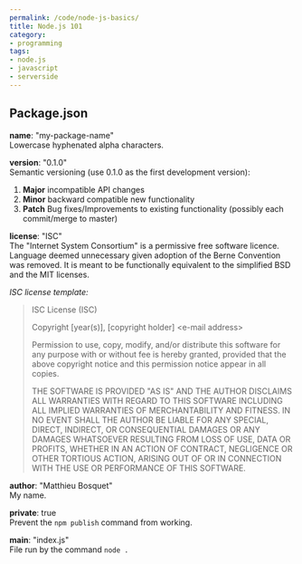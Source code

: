 ```yaml
---
permalink: /code/node-js-basics/
title: Node.js 101
category:
- programming
tags:
- node.js
- javascript
- serverside
---
```


## Package.json

**name**: "my-package-name"  
Lowercase hyphenated alpha characters.

**version**: "0.1.0"  
Semantic versioning (use 0.1.0 as the first development version):
1. **Major** incompatible API changes
2. **Minor** backward compatible new functionality
3. **Patch** Bug fixes/Improvements to existing functionality (possibly each commit/merge to master)

**license**: "ISC"  
The "Internet System Consortium" is a permissive free software licence.
Language deemed unnecessary given adoption of the Berne Convention was removed.
It is meant to be functionally equivalent to the simplified BSD and the MIT licenses.

*ISC license template:*
> ISC License (ISC)
>
> Copyright [year(s)], [copyright holder] \<e-mail address>
>
> Permission to use, copy, modify, and/or distribute this software for any purpose with or without fee is hereby granted, provided that the above copyright notice and this permission notice appear in all copies.
>
>THE SOFTWARE IS PROVIDED "AS IS" AND THE AUTHOR DISCLAIMS ALL WARRANTIES WITH REGARD TO THIS SOFTWARE INCLUDING ALL IMPLIED WARRANTIES OF MERCHANTABILITY AND FITNESS. IN NO EVENT SHALL THE AUTHOR BE LIABLE FOR ANY SPECIAL, DIRECT, INDIRECT, OR CONSEQUENTIAL DAMAGES OR ANY DAMAGES WHATSOEVER RESULTING FROM LOSS OF USE, DATA OR PROFITS, WHETHER IN AN ACTION OF CONTRACT, NEGLIGENCE OR OTHER TORTIOUS ACTION, ARISING OUT OF OR IN CONNECTION WITH THE USE OR PERFORMANCE OF THIS SOFTWARE.

**author**: "Matthieu Bosquet"  
My name.

**private**: true  
Prevent the `npm publish` command from working.

**main**: "index.js"  
File run by the command `node .`
